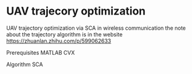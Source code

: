 # UAV trajecory optimization
UAV trajectory optimization via SCA in wireless communication
the note about the trajectory algorithm is in the website https://zhuanlan.zhihu.com/p/599062633

Prerequisites
MATLAB
CVX

Algorithm
SCA
